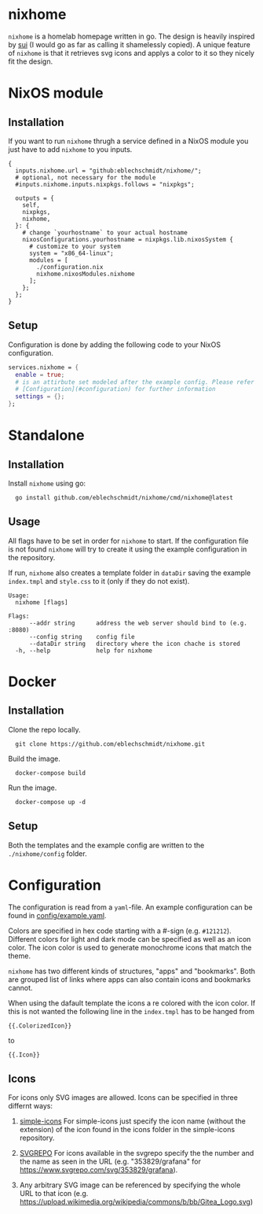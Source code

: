 # nixhome

`nixhome` is a homelab homepage written in go. The design is heavily inspired by
[sui](https://github.com/jeroenpardon/sui) (I would go as far as calling it
shamelessly copied). A unique feature of `nixhome` is that it retrieves svg icons
and applys a color to it so they nicely fit the design.

# NixOS module

## Installation

If you want to run `nixhome` thrugh a service defined in a NixOS module you just
have to add `nixhome` to you inputs.

```
{
  inputs.nixhome.url = "github:eblechschmidt/nixhome/";
  # optional, not necessary for the module
  #inputs.nixhome.inputs.nixpkgs.follows = "nixpkgs";

  outputs = {
    self,
    nixpkgs,
    nixhome,
  }: {
    # change `yourhostname` to your actual hostname
    nixosConfigurations.yourhostname = nixpkgs.lib.nixosSystem {
      # customize to your system
      system = "x86_64-linux";
      modules = [
        ./configuration.nix
        nixhome.nixosModules.nixhome
      ];
    };
  };
}  
```

## Setup

Configuration is done by adding the following code to your NixOS configuration.

```nix
services.nixhome = {
  enable = true;
  # is an attirbute set modeled after the example config. Please refer to the
  # [Configuration](#configuration) for further information
  settings = {};
};
```

# Standalone

## Installation

Install `nixhome` using go:

```
  go install github.com/eblechschmidt/nixhome/cmd/nixhome@latest
```

## Usage

All flags have to be set in order for `nixhome` to start. If the configuration
file is not found `nixhome` will try to create it using the example configuration
in the repository.

If run, `nixhome` also creates a template folder in `dataDir` saving the example
`index.tmpl` and `style.css` to it (only if they do not exist).

```
Usage:
  nixhome [flags]

Flags:
      --addr string      address the web server should bind to (e.g. :8080)
      --config string    config file
      --dataDir string   directory where the icon chache is stored
  -h, --help             help for nixhome
```


# Docker

## Installation

Clone the repo locally.

```
  git clone https://github.com/eblechschmidt/nixhome.git
```

Build the image.

```
  docker-compose build
```

Run the image.


```
  docker-compose up -d
```

## Setup

Both the templates and the example config are written to the `./nixhome/config`
folder.

# Configuration

The configuration is read from a `yaml`-file. An example configuration can be
found in [config/example.yaml](./config/example.yaml).

Colors are specified in hex code starting with a #-sign (e.g. `#121212`). Different
colors for light and dark mode can be specified as well as an icon color. The
icon color is used to generate monochrome icons that match the theme.

`nixhome` has two different kinds of structures, "apps" and "bookmarks". Both are
grouped list of links where apps can also contain icons and bookmarks cannot.

When using the dafault template the icons a re colored with the icon color. If
this is not wanted the following line in the `index.tmpl` has to be hanged from

```
{{.ColorizedIcon}}
```

to

```
{{.Icon}}
```

## Icons

For icons only SVG images are allowed. Icons can be specified in three differnt
ways:

1. [simple-icons](https://github.com/simple-icons/simple-icons)
For simple-icons just specify the icon name (without the extension) of the icon
found in the icons folder in the simple-icons repository.

2. [SVGREPO](https://www.svgrepo.com)
For icons available in the svgrepo specify the the number and the name as seen in
the URL (e.g. "353829/grafana" for https://www.svgrepo.com/svg/353829/grafana).

3. Any arbitrary SVG image can be referenced by specifying the whole URL to that
icon (e.g. https://upload.wikimedia.org/wikipedia/commons/b/bb/Gitea_Logo.svg)

